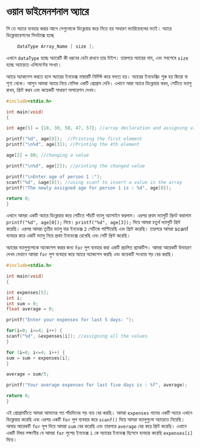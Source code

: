 # ওয়ান ডাইমেনশনাল অ্যারে

সি তে অ্যারে ব্যবহার করার আগে সেগুলোকে ডিক্লেয়ার করে নিতে হয় সাধারণ ভ্যারিয়েবলের মতই। অ্যারে ডিক্লেয়ারেশনের সিনট্যাক্স হচ্ছে

```c
    dataType Array_Name [ size ];
```

এখানে `dataType` হচ্ছে অ্যারেটি কী ধরনের ডেটা রাখবে তার টাইপ। তারপরে অ্যারের নাম, এবং সবশেষে `size` হচ্ছে অ্যারেতে এলিমেন্টের সংখ্যা।

অ্যারে অ্যাকসেস করতে হলে অ্যারের ইনডেক্স নাম্বারটি নির্দিস্ট করে বলতে হয়। অ্যারের ইনডেক্সিং শুরু হয় জিরো বা শূণ্য থেকে। আসুন আমরা অ্যারে নিয়ে বেসিক একটি প্রোগ্রাম দেখি। এখানে আরা অ্যারে ডিক্লেয়ার করব, সেটিতে ভ্যালু রাখব, প্রিন্ট করব এবং কয়েকটি সাধারণ অপারেশন দেখব।

```c
#include<stdio.h>

int main(void)
{

int age[5] = {18, 30, 50, 47, 57}; //array declaration and assigning values

printf("%d", age[0]);  //Printing the first element
printf("\n%d", age[3]); //Printing the 4th element

age[2] = 80; //changing a value

printf("\n%d", age[2]); //printing the changed value

printf("\nEnter age of person 1 :");
scanf("%d", &age[0]); //using scanf to insert a value in the array
printf("The newly assigned age for person 1 is : %d", age[0]);

return 0;
}
```

এখানে আমরা একটি অ্যারে ডিক্লেয়ার করে সেটিতে পাঁচটি ভ্যালু অ্যাসাইন করলাম। এরপর প্রথম ভ্যালুটি প্রিনট করালাম `printf("%d", age[0]);` দিয়ে। `printf("%d", age[3]);` দিয়ে আমরা চতুর্থ ভ্যালুটি প্রিন্ট করেছি। এরপর আমরা তৃতীয় ভ্যালু যার ইনডেক্স `2` সেটিকে পাল্টিয়েছি এবং প্রিন্ট করেছি। তারপরে আমরা scanf ব্যবহার করে একটি ভ্যালু নিয়ে প্রথম ইনডেক্সে রেখেছি এবং সেটি প্রিন্ট করেছি।

অ্যারের ভ্যালুগুলোকে অ্যাকসেস করার জন্য `for` লুপ ব্যবহার করা একটি প্রচলিত প্র্যাকটিস। আমরা আরেকটি উদাহরণ দেখব যেখানে আমরা `for` লুপ ব্যবহার করে অ্যারে অ্যাকসেস করছি এবং কয়েকটি সংখ্যার গড় বের করছি।

```c
#include<stdio.h>

int main(void)
{

int expenses[5];
int i;
int sum = 0;
float average = 0;

printf("Enter your expenses for last 5 days: ");

for(i=0; i<=4; i++) {
scanf("%d", &expenses[i]); //assigning all the values
}

for (i=0; i<=4; i++) {
sum = sum + expenses[i];
}

average = sum/5;

printf("Your average expenses for last five days is : %f", average);

return 0;
}
```

এই প্রোগ্রামটিতে আমরা আমাদের গত পাঁচদিনের গড় ব্যয় বের করছি। আমরা `expenses` নামের একটি অ্যারে এখানে ডিক্লেয়ার করেছি এবং এরপর একটি `for` লুপ ব্যবহার করে `scanf()` দিয়ে আমরা ভ্যালুগুলো অ্যারেতে নিয়েছি। আবার আরেকটি `for` লুপ দিয়ে আমরা `sum` বের করেছি এবং তারপরে `average` বের করে প্রিন্ট করেছি। এখানে একটি বিষয় লক্ষ্যনীয় যে আমরা `for` লুপের ইনডেক্স `i` কে অ্যারের ইনডেক্স হিসেবে ব্যবহার করেছি `expenses[i]` দিয়ে।

